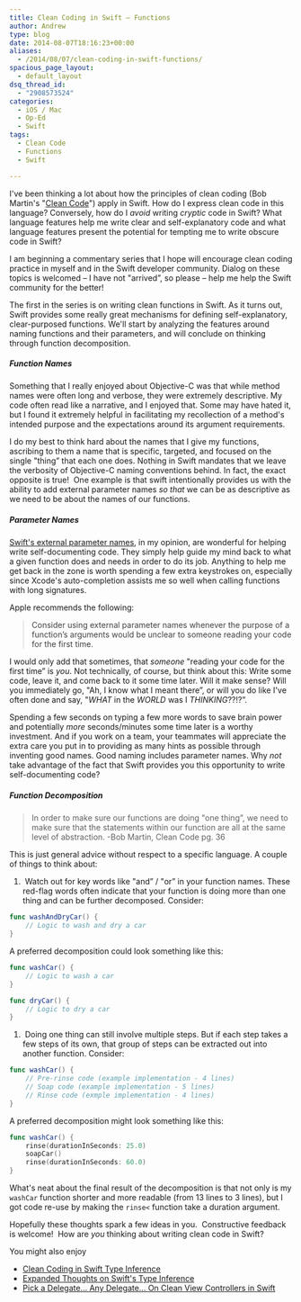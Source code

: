 ```yaml
---
title: Clean Coding in Swift – Functions
author: Andrew
type: blog
date: 2014-08-07T18:16:23+00:00
aliases:
  - /2014/08/07/clean-coding-in-swift-functions/
spacious_page_layout:
  - default_layout
dsq_thread_id:
  - "2908573524"
categories:
  - iOS / Mac
  - Op-Ed
  - Swift
tags:
  - Clean Code
  - Functions
  - Swift

---
```

I've been thinking a lot about how the principles of clean coding (Bob Martin's "<a title="Amazon - Clean Code" href="http://www.amazon.com/Clean-Code-Handbook-Software-Craftsmanship/dp/0132350882" target="_blank">Clean Code</a>") apply in Swift. How do I express clean code in this language? Conversely, how do I _avoid_ writing _cryptic_ code in Swift? What language features help me write clear and self-explanatory code and what language features present the potential for tempting me to write obscure code in Swift?

I am beginning a commentary series that I hope will encourage clean coding practice in myself and in the Swift developer community. Dialog on these topics is welcomed – I have not "arrived&#8221;, so please – help me help the Swift community for the better!

The first in the series is on writing clean functions in Swift. As it turns out, Swift provides some really great mechanisms for defining self-explanatory, clear-purposed functions. We'll start by analyzing the features around naming functions and their parameters, and will conclude on thinking through function decomposition.

##### Function Names

Something that I really enjoyed about Objective-C was that while method names were often long and verbose, they were extremely descriptive. My code often read like a narrative, and I enjoyed that. Some may have hated it, but I found it extremely helpful in facilitating my recollection of a method's intended purpose and the expectations around its argument requirements.

I do my best to think hard about the names that I give my functions, ascribing to them a name that is specific, targeted, and focused on the single "thing&#8221; that each one does. Nothing in Swift mandates that we leave the verbosity of Objective-C naming conventions behind. In fact, the exact opposite is true!  One example is that swift intentionally provides us with the ability to add external parameter names _so that_ we can be as descriptive as we need to be about the names of our functions.

##### Parameter Names

<a title="Apple Developer Documentation - External Parameter Names" href="https://developer.apple.com/library/prerelease/mac/documentation/Swift/Conceptual/Swift_Programming_Language/Functions.html#//apple_ref/doc/uid/TP40014097-CH10-XID_255" target="_blank">Swift's external parameter names</a>, in my opinion, are wonderful for helping write self-documenting code. They simply help guide my mind back to what a given function does and needs in order to do its job. Anything to help me get back in the zone is worth spending a few extra keystrokes on, especially since Xcode's auto-completion assists me so well when calling functions with long signatures.

Apple recommends the following:

> <span style="color: #414141;">Consider using external parameter names whenever the purpose of a function’s arguments would be unclear to someone reading your code for the first time.</span>

I would only add that sometimes, that _someone_ "reading your code for the first time&#8221; is _you_. Not technically, of course, but think about this: Write some code, leave it, and come back to it some time later. Will it make sense? Will you immediately go, "Ah, I know what I meant there&#8221;, or will you do like I've often done and say, "_WHAT_ in the _WORLD_ was I _THINKING_??!?&#8221;.

Spending a few seconds on typing a few more words to save brain power and potentially _more_ seconds/minutes some time later is a worthy investment. And if you work on a team, your teammates will appreciate the extra care you put in to providing as many hints as possible through inventing good names. Good naming includes parameter names. Why _not_ take advantage of the fact that Swift provides you this opportunity to write self-documenting code?

##### Function Decomposition

> In order to make sure our functions are doing "one thing&#8221;, we need to make sure that the statements within our function are all at the same level of abstraction. -Bob Martin, Clean Code pg. 36

This is just general advice without respect to a specific language. A couple of things to think about:

  1.  Watch out for key words like "and&#8221; / "or&#8221; in your function names. These red-flag words often indicate that your function is doing more than one thing and can be further decomposed. Consider:

```swift
func washAndDryCar() {
    // Logic to wash and dry a car
}
```

A preferred decomposition could look something like this:

```swift
func washCar() {
    // Logic to wash a car
}

func dryCar() {
    // Logic to dry a car
}
```

  1.  Doing one thing can still involve multiple steps. But if each step takes a few steps of its own, that group of steps can be extracted out into another function. Consider:

```swift
func washCar() {
    // Pre-rinse code (example implementation - 4 lines)
    // Soap code (example implementation - 5 lines)
    // Rinse code (exmple implementation - 4 lines)
}
```

A preferred decomposition might look something like this:

```swift
func washCar() {
    rinse(durationInSeconds: 25.0)
    soapCar()
    rinse(durationInSeconds: 60.0)
}
```

What's neat about the final result of the decomposition is that not only is my `washCar` function shorter and more readable (from 13 lines to 3 lines), but I got code re-use by making the `rinse<` function take a duration argument.

Hopefully these thoughts spark a few ideas in you.  Constructive feedback is welcome!  How are _you_ thinking about writing clean code in Swift?

<div class="related-posts">
  <p>
    You might also enjoy
  </p>
  
  <ul>
    <li>
      <a title="Clean Coding in Swift – Type Inference" href="http://www.andrewcbancroft.com/2014/08/12/clean-coding-in-swift-type-inference/" target="_blank">Clean Coding in Swift Type Inference</a>
    </li>
    <li>
      <a title="Expanded Thoughts on Swift’s Type Inference" href="http://www.andrewcbancroft.com/2014/08/20/expanded-thoughts-on-swifts-type-inference/" target="_blank">Expanded Thoughts on Swift's Type Inference</a>
    </li>
    <li>
      <a title="Pick a Delegate… Any Delegate… On Clean View Controllers in Swift" href="http://www.andrewcbancroft.com/2014/08/26/pick-a-delegate-clean-view-controllers-in-swift/" target="_blank">Pick a Delegate… Any Delegate… On Clean View Controllers in Swift</a>
    </li>
  </ul>
</div>